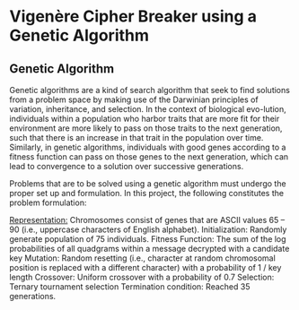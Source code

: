 # Vigenère Cipher Breaker using a Genetic Algorithm


## Genetic Algorithm

Genetic algorithms are a kind of search algorithm that seek to find solutions from a problem space by making use of the Darwinian principles of variation, inheritance, and selection. In the context of biological evo-lution, individuals within a population who harbor traits that are more fit for their environment are more likely to pass on those traits to the next generation, such that there is an increase in that trait in the population over time. Similarly, in genetic algorithms, individuals with good genes according to a fitness function can pass on those genes to the next generation, which can lead to convergence to a solution over successive generations.

Problems that are to be solved using a genetic algorithm must undergo the proper set up and formulation. In this project, the following constitutes the problem formulation:

<ins>Representation:</ins> Chromosomes consist of genes that are ASCII values 65 – 90 (i.e., uppercase characters of English alphabet).
Initialization: Randomly generate population of 75 individuals.
Fitness Function: The sum of the log probabilities of all quadgrams within a message decrypted with a candidate key
Mutation: Random resetting (i.e., character at random chromosomal position is replaced with a different character) with a probability of 1 / key length
Crossover: Uniform crossover with a probability of 0.7
Selection: Ternary tournament selection
Termination condition: Reached 35 generations.
